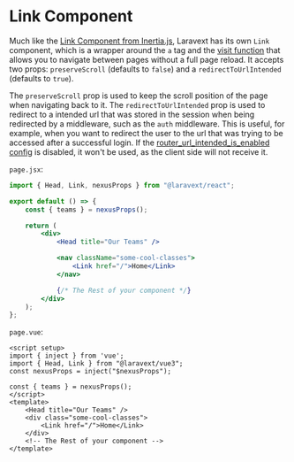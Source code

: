 # Link Component

Much like the [Link Component from Inertia.js](https://inertiajs.com/links), Laravext has its own `Link` component, which is a wrapper around the `a` tag and the [visit function](/docs/tools/visit)  that allows you to navigate between pages without a full page reload. It accepts two props: `preserveScroll` (defaults to `false`) and a `redirectToUrlIntended` (defaults to `true`).

The `preserveScroll` prop is used to keep the scroll position of the page when navigating back to it. The `redirectToUrlIntended` prop is used to redirect to a intended url that was stored in the session when being redirected by a middleware, such as the `auth` middleware. This is useful, for example, when you want to redirect the user to the url that was trying to be accessed after a successful login. If the [router_url_intended_is_enabled config](/docs/configuration#router-url-intended-is-enabled-router_url_intended_is_enabled-) is disabled, it won't be used, as the client side will not receive it.

<Tabs>

<TabItem value="React" label="React">

`page.jsx`:

```jsx
import { Head, Link, nexusProps } from "@laravext/react";

export default () => {
    const { teams } = nexusProps();

    return (
        <div>
            <Head title="Our Teams" />

            <nav className="some-cool-classes">
                <Link href="/">Home</Link>
            </nav>

            {/* The Rest of your component */}
        </div>
    );
};
```

  </TabItem>
  <TabItem value="Vue" label="Vue">

`page.vue`:

```vue
<script setup>
import { inject } from 'vue';
import { Head, Link } from "@laravext/vue3";
const nexusProps = inject("$nexusProps");

const { teams } = nexusProps();
</script>
<template>
    <Head title="Our Teams" />
    <div class="some-cool-classes">
        <Link href="/">Home</Link>
    </div>
    <!-- The Rest of your component -->
</template>
```

  </TabItem>
</Tabs>
